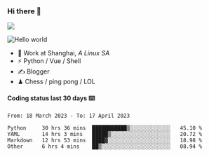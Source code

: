 ### Hi there 👋
![](https://komarev.com/ghpvc/?username=Xuhandsome)


<img src="https://github-readme-stats.vercel.app/api?username=XuHandsome&show_icons=true&theme=merko" alt="Hello world">

<br/>

- 🍻  Work at Shanghai, _A Linux SA_
- ⚡  Python / Vue / Shell
- ✍️  Blogger
- ♟  Chess / ping pong / LOL

#### Coding status last 30 days ⌨️

<!--START_SECTION:waka-->

```text
From: 18 March 2023 - To: 17 April 2023

Python     30 hrs 36 mins  ███████████▒░░░░░░░░░░░░░   45.10 %
YAML       14 hrs 3 mins   █████▒░░░░░░░░░░░░░░░░░░░   20.72 %
Markdown   12 hrs 53 mins  ████▓░░░░░░░░░░░░░░░░░░░░   18.98 %
Other      6 hrs 4 mins    ██▒░░░░░░░░░░░░░░░░░░░░░░   08.94 %
```

<!--END_SECTION:waka-->
